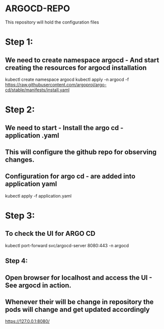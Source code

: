 # ARGOCD-REPO
This repository will hold the configuration files
# Step 1: 
## We need to create namespace argocd - And start creating the resources for argocd installation 
kubectl create namespace argocd
kubectl apply -n argocd -f https://raw.githubusercontent.com/argoproj/argo-cd/stable/manifests/install.yaml
# Step 2:
## We need to start - Install the argo cd - application .yaml 
## This will configure the github repo for observing changes. 
## Configuration for argo cd - are added into application yaml 
kubectl apply -f application.yaml

# Step 3:
## To check the UI for ARGO CD 
kubectl port-forward svc/argocd-server 8080:443 -n argocd


## Step 4: 
## Open browser for localhost and access the UI - See argocd in action. 
## Whenever their will be change in repository the pods will change and get updated accordingly 
https://127.0.0.1:8080/

